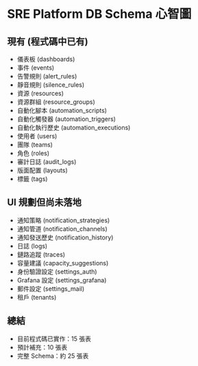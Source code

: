 


# SRE Platform DB Schema 心智圖

## 現有 (程式碼中已有)
- 儀表板 (dashboards)
- 事件 (events)
- 告警規則 (alert_rules)
- 靜音規則 (silence_rules)
- 資源 (resources)
- 資源群組 (resource_groups)
- 自動化腳本 (automation_scripts)
- 自動化觸發器 (automation_triggers)
- 自動化執行歷史 (automation_executions)
- 使用者 (users)
- 團隊 (teams)
- 角色 (roles)
- 審計日誌 (audit_logs)
- 版面配置 (layouts)
- 標籤 (tags)

## UI 規劃但尚未落地
- 通知策略 (notification_strategies)
- 通知管道 (notification_channels)
- 通知發送歷史 (notification_history)
- 日誌 (logs)
- 鏈路追蹤 (traces)
- 容量建議 (capacity_suggestions)
- 身份驗證設定 (settings_auth)
- Grafana 設定 (settings_grafana)
- 郵件設定 (settings_mail)
- 租戶 (tenants)

## 總結
- 目前程式碼已實作：15 張表  
- 預計補充：10 張表  
- 完整 Schema：約 25 張表